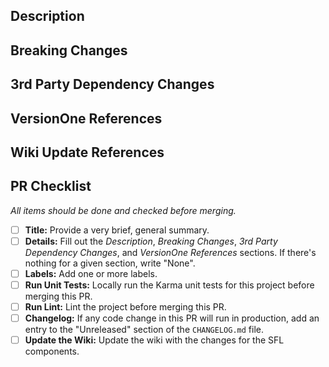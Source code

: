 ## Description
<!-- Describe your changes in detail. -->

## Breaking Changes
<!-- Please try to make your changes backward compatible -->
<!-- If this PR contains changes that require changes by another team or in a repository using the SFL, call it out here. Describe how the breaking change is being handled and what the impact is on production. -->

## 3rd Party Dependency Changes
<!-- List out the changes to 3rd party dependencies, and indicate if it has been `Added`, `Updated`, or `Removed`. -->
<!-- Example format: -->
<!-- ### client/package.json -->
<!-- - Added `"xyz-package": "1.2.3"` -->
<!-- - Updated `"some-other-package": "2.3.4"` -->

## VersionOne References
<!-- Add linked references to GitHub issues or VersionOne stories or defects -->

## Wiki Update References
<!-- Add linked references to the Wiki for any new components or any changes that affect how current SFL components operate -->

## PR Checklist
_All items should be done and checked before merging._
- [ ] **Title:** Provide a very brief, general summary.
- [ ] **Details:** Fill out the _Description_, _Breaking Changes_, _3rd Party Dependency Changes_, and _VersionOne References_ sections. If there's nothing for a given section, write "None".
- [ ] **Labels:** Add one or more labels.
- [ ] **Run Unit Tests:** Locally run the Karma unit tests for this project before merging this PR.
- [ ] **Run Lint:** Lint the project before merging this PR. 
- [ ] **Changelog:** If any code change in this PR will run in production, add an entry to the "Unreleased" section of the `CHANGELOG.md` file.
- [ ] **Update the Wiki:** Update the wiki with the changes for the SFL components.